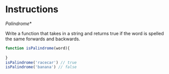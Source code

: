 # Instructions  

*Palindrome**

Write a function that takes in a string and returns true if the word is spelled the same forwards and backwards.


```javascript
function isPalindrome(word){
 
}
isPalindrome('racecar') // true
isPalindrome('banana') // false
```

  